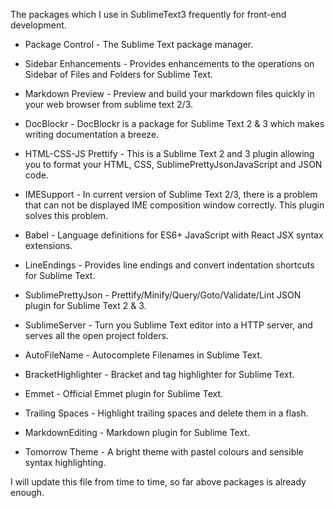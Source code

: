 The packages which I use in SublimeText3 frequently for front-end development.

- Package Control - The Sublime Text package manager.

- Sidebar Enhancements - Provides enhancements to the operations on Sidebar of Files and Folders for Sublime Text.

- Markdown Preview - Preview and build your markdown files quickly in your web browser from sublime text 2/3.

- DocBlockr - DocBlockr is a package for Sublime Text 2 & 3 which makes writing documentation a breeze.

- HTML-CSS-JS Prettify - This is a Sublime Text 2 and 3 plugin allowing you to format your HTML, CSS, SublimePrettyJsonJavaScript and JSON code.

- IMESupport - In current version of Sublime Text 2/3, there is a problem that can not be displayed IME composition window correctly. This plugin solves this problem.

- Babel - Language definitions for ES6+ JavaScript with React JSX syntax extensions.

- LineEndings - Provides line endings and convert indentation shortcuts for Sublime Text.

- SublimePrettyJson - Prettify/Minify/Query/Goto/Validate/Lint JSON plugin for Sublime Text 2 & 3.

- SublimeServer - Turn you Sublime Text editor into a HTTP server, and serves all the open project folders.

- AutoFileName - Autocomplete Filenames in Sublime Text.

- BracketHighlighter - Bracket and tag highlighter for Sublime Text.

- Emmet - Official Emmet plugin for Sublime Text.

- Trailing Spaces - Highlight trailing spaces and delete them in a flash.

- MarkdownEditing - Markdown plugin for Sublime Text.

- Tomorrow Theme - A bright theme with pastel colours and sensible syntax highlighting.

I will update this file from time to time, so far above packages is already enough.

